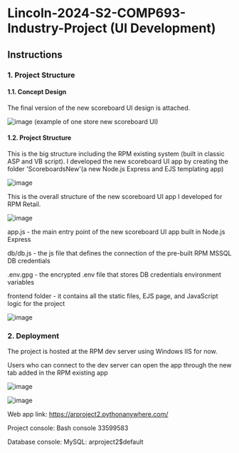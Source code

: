 # Lincoln-2024-S2-COMP693-Industry-Project (UI Development)


## Instructions

### 1. Project Structure

#### 1.1. Concept Design

The final version of the new scoreboard UI design is attached.

![image](https://github.com/user-attachments/assets/28ad7210-4a18-47b2-8f8f-994c5ed6257c)
(example of one store new scoreboard UI)

#### 1.2. Project Structure

This is the big structure including the RPM existing system (built in classic ASP and VB script). I developed the new scoreboard UI app by creating the folder 'ScoreboardsNew'(a new Node.js Express and EJS templating app)

![image](https://github.com/user-attachments/assets/ea774c88-0598-4508-88e9-60cf31f7c4f8)

This is the overall structure of the new scoreboard UI app I developed for RPM Retail.

![image](https://github.com/user-attachments/assets/1ea64b0d-e0ac-46e3-b54b-ebd64938ff0d)

app.js - the main entry point of the new scoreboard UI app built in Node.js Express

db/db.js - the js file that defines the connection of the pre-built RPM MSSQL DB credentials

.env.gpg - the encrypted .env file that stores DB credentials environment variables

frontend folder - it contains all the static files, EJS page, and JavaScript logic for the project

![image](https://github.com/user-attachments/assets/9239168b-da72-4797-98ad-26889ef669fa)


### 2. Deployment

The project is hosted at the RPM dev server using Windows IIS for now.

Users who can connect to the dev server can open the app through the new tab added in the RPM existing app

![image](https://github.com/user-attachments/assets/475ed57e-28b7-4ac5-9262-286eceb3b7eb)

![image](https://github.com/user-attachments/assets/7fa63cd1-27d7-424f-a1c7-2daa0733cc5b)


Web app link: https://arproject2.pythonanywhere.com/

Project console: Bash console 33599583

Database console: MySQL: arproject2$default
